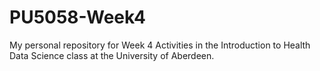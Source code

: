 # PU5058-Week4
 My personal repository for Week 4 Activities in the Introduction to Health Data Science class at the University of Aberdeen.
